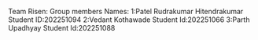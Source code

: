 Team Risen:
Group members Names:
1:Patel Rudrakumar Hitendrakumar  Student ID:202251094
2:Vedant Kothawade  Student Id:202251066
3:Parth Upadhyay    Student Id:202251088
